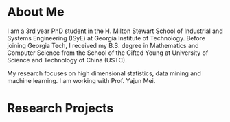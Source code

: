 # About Me

I am a 3rd year PhD student in the H. Milton Stewart School of Industrial and Systems Engineering (ISyE) at Georgia Institute of Technology. Before joining Georgia Tech, I received my B.S. degree in Mathematics and Computer Science from the School of the Gifted Young at University of Science and Technology of China (USTC).

My research focuses on high dimensional statistics, data mining and machine learning. I am working with Prof. Yajun Mei.

# Research Projects

## 

<!---
your comment goes here
and here
### Markdown
  Markdown is a lightweight and easy-to-use syntax for styling your writing. It includes conventions for
  ```markdown
  Syntax highlighted code block
  # Header 1
  ## Header 2
  ### Header 3
  - Bulleted
  - List
  1. Numbered
  2. List
  **Bold** and _Italic_ and `Code` text
  [Link](url) and ![Image](src)
  ```
  For more details see [GitHub Flavored Markdown](https://guides.github.com/features/mastering-markdown/).
  ### Jekyll Themes
  Your Pages site will use the layout and styles from the Jekyll theme you have selected in your [repository settings](https://github.com/YuyangShi/yuyangshi.github.io/settings). The name of this theme is saved in the Jekyll `_config.yml` configuration file.
  ### Support or Contact
  Having trouble with Pages? Check out our [documentation](https://docs.github.com/categories/github-pages-basics/) or [contact support](https://github.com/contact) and we’ll help you sort it out.
 --->
